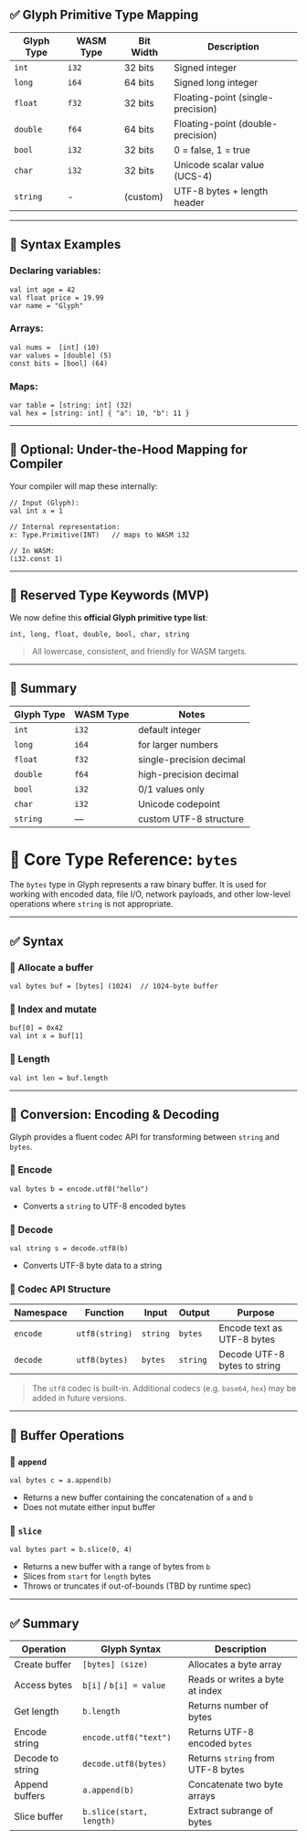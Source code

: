 
## ✅ Glyph Primitive Type Mapping

| Glyph Type | WASM Type | Bit Width | Description                       |
| ---------- | --------- | --------- | --------------------------------- |
| `int`      | `i32`     | 32 bits   | Signed integer                    |
| `long`     | `i64`     | 64 bits   | Signed long integer               |
| `float`    | `f32`     | 32 bits   | Floating-point (single-precision) |
| `double`   | `f64`     | 64 bits   | Floating-point (double-precision) |
| `bool`     | `i32`     | 32 bits   | 0 = false, 1 = true               |
| `char`     | `i32`     | 32 bits   | Unicode scalar value (UCS-4)      |
| `string`   | -         | (custom)  | UTF-8 bytes + length header       |

---

## 🧬 Syntax Examples

### Declaring variables:

```glyph
val int age = 42
val float price = 19.99
var name = "Glyph"
```

### Arrays:

```glyph
val nums =  [int] (10)
var values = [double] (5)
const bits = [bool] (64)
```

### Maps:

```glyph
var table = [string: int] (32)
val hex = [string: int] { "a": 10, "b": 11 }
```

---

## 🧱 Optional: Under-the-Hood Mapping for Compiler

Your compiler will map these internally:

```glyph
// Input (Glyph):
val int x = 1

// Internal representation:
x: Type.Primitive(INT)   // maps to WASM i32

// In WASM:
(i32.const 1)
```

---

## 🔐 Reserved Type Keywords (MVP)

We now define this **official Glyph primitive type list**:

```
int, long, float, double, bool, char, string
```

> All lowercase, consistent, and friendly for WASM targets.

---

## 🧾 Summary

| Glyph Type | WASM Type | Notes                    |
| ---------- | --------- | ------------------------ |
| `int`      | `i32`     | default integer          |
| `long`     | `i64`     | for larger numbers       |
| `float`    | `f32`     | single-precision decimal |
| `double`   | `f64`     | high-precision decimal   |
| `bool`     | `i32`     | 0/1 values only          |
| `char`     | `i32`     | Unicode codepoint        |
| `string`   | —         | custom UTF-8 structure   |



# 🔧 Core Type Reference: `bytes`

The `bytes` type in Glyph represents a raw binary buffer. It is used for working with encoded data, file I/O, network payloads, and other low-level operations where `string` is not appropriate.

---

## ✅ Syntax

### 🔹 Allocate a buffer

```glyph
val bytes buf = [bytes] (1024)  // 1024-byte buffer
```

### 🔹 Index and mutate

```glyph
buf[0] = 0x42
val int x = buf[1]
```

### 🔹 Length

```glyph
val int len = buf.length
```

---

## 🔁 Conversion: Encoding & Decoding

Glyph provides a fluent codec API for transforming between `string` and `bytes`.

### 🔹 Encode

```glyph
val bytes b = encode.utf8("hello")
```

* Converts a `string` to UTF-8 encoded bytes

### 🔹 Decode

```glyph
val string s = decode.utf8(b)
```

* Converts UTF-8 byte data to a string

### 🔹 Codec API Structure

| Namespace | Function       | Input    | Output   | Purpose                      |
| --------- | -------------- | -------- | -------- | ---------------------------- |
| `encode`  | `utf8(string)` | `string` | `bytes`  | Encode text as UTF-8 bytes   |
| `decode`  | `utf8(bytes)`  | `bytes`  | `string` | Decode UTF-8 bytes to string |

> The `utf8` codec is built-in. Additional codecs (e.g. `base64`, `hex`) may be added in future versions.

---

## 🧱 Buffer Operations

### 🔹 `append`

```glyph
val bytes c = a.append(b)
```

* Returns a new buffer containing the concatenation of `a` and `b`
* Does not mutate either input buffer

### 🔹 `slice`

```glyph
val bytes part = b.slice(0, 4)
```

* Returns a new buffer with a range of bytes from `b`
* Slices from `start` for `length` bytes
* Throws or truncates if out-of-bounds (TBD by runtime spec)

---

## ✅ Summary

| Operation        | Glyph Syntax             | Description                       |
| ---------------- | ------------------------ | --------------------------------- |
| Create buffer    | `[bytes] (size)`         | Allocates a byte array            |
| Access bytes     | `b[i]` / `b[i] = value`  | Reads or writes a byte at index   |
| Get length       | `b.length`               | Returns number of bytes           |
| Encode string    | `encode.utf8("text")`    | Returns UTF-8 encoded `bytes`     |
| Decode to string | `decode.utf8(bytes)`     | Returns `string` from UTF-8 bytes |
| Append buffers   | `a.append(b)`            | Concatenate two byte arrays       |
| Slice buffer     | `b.slice(start, length)` | Extract subrange of bytes         |

